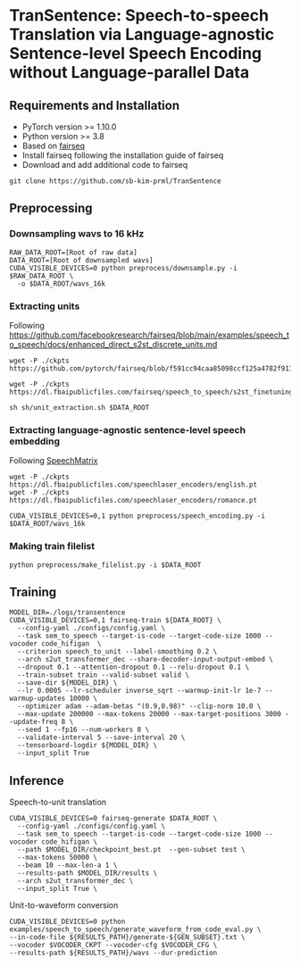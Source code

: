 # TranSentence: Speech-to-speech Translation via Language-agnostic Sentence-level Speech Encoding without Language-parallel Data

## Requirements and Installation
- PyTorch version >= 1.10.0
- Python version >= 3.8
- Based on [fairseq](https://github.com/facebookresearch/fairseq/tree/main)
- Install fairseq following the installation guide of fairseq
- Download and add additional code to fairseq
```
git clone https://github.com/sb-kim-prml/TranSentence
```

## Preprocessing
### Downsampling wavs to 16 kHz

```
RAW_DATA_ROOT=[Root of raw data]
DATA_ROOT=[Root of downsampled wavs]
CUDA_VISIBLE_DEVICES=0 python preprocess/downsample.py -i $RAW_DATA_ROOT \
  -o $DATA_ROOT/wavs_16k
```

### Extracting units
Following https://github.com/facebookresearch/fairseq/blob/main/examples/speech_to_speech/docs/enhanced_direct_s2st_discrete_units.md

```
wget -P ./ckpts https://github.com/pytorch/fairseq/blob/f591cc94caa85098ccf125a4782f91125b6a086d/fairseq/models/bart/model.py#L368

wget -P ./ckpts https://dl.fbaipublicfiles.com/fairseq/speech_to_speech/s2st_finetuning/unit_mBART/checkpoint.pt
```
```
sh sh/unit_extraction.sh $DATA_ROOT

```
### Extracting language-agnostic sentence-level speech embedding
Following [SpeechMatrix](https://github.com/facebookresearch/fairseq/blob/ust/examples/speech_matrix/speech_laser_encoders.md)
```
wget -P ./ckpts https://dl.fbaipublicfiles.com/speechlaser_encoders/english.pt
wget -P ./ckpts https://dl.fbaipublicfiles.com/speechlaser_encoders/romance.pt
```
```
CUDA_VISIBLE_DEVICES=0,1 python preprocess/speech_encoding.py -i $DATA_ROOT/wavs_16k
```

### Making train filelist
```
python preprocess/make_filelist.py -i $DATA_ROOT
```



## Training
```
MODEL_DIR=./logs/transentence
CUDA_VISIBLE_DEVICES=0,1 fairseq-train ${DATA_ROOT} \
  --config-yaml ./configs/config.yaml \
  --task sem_to_speech --target-is-code --target-code-size 1000 --vocoder code_hifigan  \
  --criterion speech_to_unit --label-smoothing 0.2 \
  --arch s2ut_transformer_dec --share-decoder-input-output-embed \
  --dropout 0.1 --attention-dropout 0.1 --relu-dropout 0.1 \
  --train-subset train --valid-subset valid \
  --save-dir ${MODEL_DIR} \
  --lr 0.0005 --lr-scheduler inverse_sqrt --warmup-init-lr 1e-7 --warmup-updates 10000 \
  --optimizer adam --adam-betas "(0.9,0.98)" --clip-norm 10.0 \
  --max-update 200000 --max-tokens 20000 --max-target-positions 3000 --update-freq 8 \
  --seed 1 --fp16 --num-workers 8 \
  --validate-interval 5 --save-interval 20 \
  --tensorboard-logdir ${MODEL_DIR} \
  --input_split True
```

## Inference
Speech-to-unit translation
```
CUDA_VISIBLE_DEVICES=0 fairseq-generate $DATA_ROOT \
  --config-yaml ./configs/config.yaml \
  --task sem_to_speech --target-is-code --target-code-size 1000 --vocoder code_hifigan \
  --path $MODEL_DIR/checkpoint_best.pt  --gen-subset test \
  --max-tokens 50000 \
  --beam 10 --max-len-a 1 \
  --results-path $MODEL_DIR/results \
  --arch s2ut_transformer_dec \
  --input_split True \
```


Unit-to-waveform conversion
```
CUDA_VISIBLE_DEVICES=0 python examples/speech_to_speech/generate_waveform_from_code_eval.py \
--in-code-file ${RESULTS_PATH}/generate-${GEN_SUBSET}.txt \
--vocoder $VOCODER_CKPT --vocoder-cfg $VOCODER_CFG \
--results-path ${RESULTS_PATH}/wavs --dur-prediction
```
